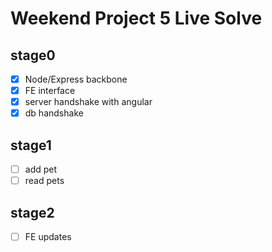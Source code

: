 Weekend Project 5 Live Solve
============================
stage0
------
* [x] Node/Express backbone
* [x] FE interface
* [x] server handshake with angular
* [x] db handshake

stage1
------
* [ ] add pet
* [ ] read pets

stage2
------
* [ ] FE updates
